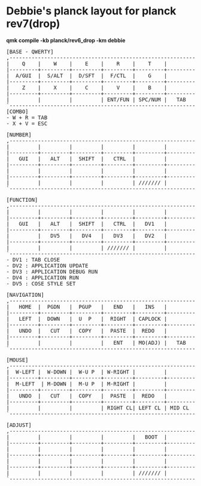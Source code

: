 # Debbie's planck layout for planck rev7(drop)

**<compile> qmk compile -kb planck/rev6_drop -km debbie**

<pre>
[BASE - QWERTY]
,-----------------------------------------------------------------------------------------------------------------------.
|    Q    |    W    |    E    |    R    |    T    |         |         |    Y    |    U    |    I    |    O    |    P    |
|---------+---------+---------+---------+---------+---------+---------+---------+---------+---------+---------+---------|
|  A/GUI  |  S/ALT  |  D/SFT  |  F/CTL  |    G    |         |         |    H    |  J/CTL  |  K/SFT  |  L/ALT  |  ;/GUI  |
|---------+---------+---------+---------+---------+---------+---------+---------+---------+---------+---------+---------|
|    Z    |    X    |    C    |    V    |    B    |         |         |    N    |    M    |    ,    |    .    |   RALT  |
|---------+---------+---------+---------+---------+---------+---------+---------+---------+---------+---------+---------|
|         |         |         | ENT/FUN | SPC/NUM |   TAB   |         | B S/NAV | DEL/MUS |         |         |         |
`-----------------------------------------------------------------------------------------------------------------------'
[COMBO]
- W + R = TAB
- X + V = ESC
</pre>

<pre>
[NUMBER]
,-----------------------------------------------------------------------------------------------------------------------.
|         |         |         |         |         |         |         |    [    |    7    |    8    |    9    |    ]    |
|---------+---------+---------+---------+---------+---------+---------+---------+---------+---------+---------+---------|
|   GUI   |   ALT   |  SHIFT  |   CTRL  |         |         |         |    '    |    4    |    5    |    6    |    `    |
|---------+---------+---------+---------+---------+---------+---------+---------+---------+---------+---------+---------|
|         |         |         |         |         |         |         |    /    |    1    |    2    |    3    |    \    |
|---------+---------+---------+---------+---------+---------+---------+---------+---------+---------+---------+---------|
|         |         |         |         | /////// |         |    =    |    0    |    -    |         |         |         |
`-----------------------------------------------------------------------------------------------------------------------'
</pre>

<pre>
[FUNCTION]
,-----------------------------------------------------------------------------------------------------------------------.
|         |         |         |         |         |         |         |  PRSCR  |    F7   |    F8   |    F9   |   F12   |
|---------+---------+---------+---------+---------+---------+---------+---------+---------+---------+---------+---------|
|   GUI   |   ALT   |  SHIFT  |   CTRL  |   DV1   |         |         |         |    F4   |    F5   |    F6   |   F11   |
|---------+---------+---------+---------+---------+---------+---------+---------+---------+---------+---------+---------|
|         |   DV5   |   DV4   |   DV3   |   DV2   |         |         |         |    F1   |    F2   |    F3   |   F10   |
|---------+---------+---------+---------+---------+---------+---------+---------+---------+---------+---------+---------|
|         |         |         | /////// |         |         |    =    |   APP   |   DEL   |         |         |         |
`-----------------------------------------------------------------------------------------------------------------------'
- DV1 : TAB CLOSE
- DV2 : APPLICATION UPDATE
- DV3 : APPLICATION DEBUG RUN
- DV4 : APPLICATION RUN
- DV5 : COSE STYLE SET
</pre>


<pre>
[NAVIGATION]
,-----------------------------------------------------------------------------------------------------------------------.
|   HOME  |  PGDN   |  PGUP   |   END   |   INS   |         |         |         |         |         |         |         |
|---------+---------+---------+---------+---------+---------+---------+---------+---------+---------+---------+---------|
|   LEFT  |  DOWN   |  U  P   |  RIGHT  | CAPLOCK |         |         |         |   CTRL  |  SHIFT  |   ALT   |   GUI   |
|---------+---------+---------+---------+---------+---------+---------+---------+---------+---------+---------+---------|
|   UNDO  |   CUT   |  COPY   |  PASTE  |  REDO   |         |         |         |         |         |         |         |
|---------+---------+---------+---------+---------+---------+---------+---------+---------+---------+---------+---------|
|         |         |         |   ENT   | MO(ADJ) |   TAB   |         | /////// |         |         |         |         |
`-----------------------------------------------------------------------------------------------------------------------'
</pre>

<pre>
[MOUSE]
,-----------------------------------------------------------------------------------------------------------------------.
|  W-LEFT |  W-DOWN |  W-U P  | W-RIGHT |         |         |         |         |         |         |         |         |
|---------+---------+---------+---------+---------+---------+---------+---------+---------+---------+---------+---------|
|  M-LEFT  | M-DOWN |  M-U P  | M-RIGHT |         |         |         |         |   CTRL  |  SHIFT  |   ALT   |   GUI   |
|---------+---------+---------+---------+---------+---------+---------+---------+---------+---------+---------+---------|
|   UNDO  |   CUT   |  COPY   |  PASTE  |  REDO   |         |         |         |         |         |         |         |
|---------+---------+---------+---------+---------+---------+---------+---------+---------+---------+---------+---------|
|         |         |         | RIGHT CL| LEFT CL | MID CL  |         |         | /////// |         |         |         |
`-----------------------------------------------------------------------------------------------------------------------'
</pre>

<pre>
[ADJUST]
,-----------------------------------------------------------------------------------------------------------------------.
|         |         |         |         |   BOOT  |         |         |         | RGB TG  |  RGB +  |  HUE +  |  HUE -  |
|---------+---------+---------+---------+---------+---------+---------+---------+---------+---------+---------+---------|
|         |         |         |         |         |         |         |         |  EFF +  |  EFF -  |  SAT +  |  SAT -  |
|---------+---------+---------+---------+---------+---------+---------+---------+---------+---------+---------+---------|
|         |         |         |         |         |         |         | NUMLOCK |         |         |  BRT +  |  BRT -  |
|---------+---------+---------+---------+---------+---------+---------+---------+---------+---------+---------+---------|
|         |         |         |         | /////// |         |         | /////// |         |         |         |         |
`-----------------------------------------------------------------------------------------------------------------------'
</pre>




